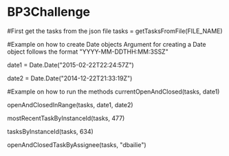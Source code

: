 # BP3Challenge

#First get the tasks from the json file
tasks = getTasksFromFile(FILE_NAME)

#Example on how to create Date objects
Argument for creating a Date object follows the format "YYYY-MM-DDTHH:MM:3SSZ"

date1 = Date.Date("2015-02-22T22:24:57Z")

date2 = Date.Date("2014-12-22T21:33:19Z")

#Example on how to run the methods
currentOpenAndClosed(tasks, date1)

openAndClosedInRange(tasks, date1, date2)

mostRecentTaskByInstanceId(tasks, 477)

tasksByInstanceId(tasks, 634)

openAndClosedTaskByAssignee(tasks, "dbailie")
